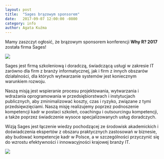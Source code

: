 ```yaml
---
layout: post
title:  "Sages brązowym sponsorem"
date:   2017-09-07 12:00:00 -0800
category: info
author: Agata Kuźma
---
```


Mamy zaszczyt ogłosić, że brązowym sponsorem konferencji **Why R? 2017** została firma Sages!

<img src="/blog/img/SAGES/SAGES-logo-kolor.png">

Sages jest firmą szkoleniową i doradczą, świadczącą usługi w zakresie IT zarówno dla firm z branży informatycznej, jak i firm z innych obszarów działalności, dla których wytwarzanie systemów jest koniecznym warunkiem rozwoju. 

Naszą misją jest wspieranie procesu projektowania, wytwarzania i wdrażania oprogramowania w przedsiębiorstwach i instytucjach publicznych, aby zminimalizować koszty, czas i ryzyko, związane z tymi przedsięwzięciami. Naszą misję realizujemy poprzez podnoszenie kompetencji kadr w postaci szkoleń, coachingu i outsourcingu kompetencji, a także poprzez świadczenie wysoce specjalizowanych usług doradczych. 

Wizją Sages jest łączenie wiedzy pochodzącej ze środowisk akademickich i doświadczenia ekspertów z obszaru praktycznych zastosowań w biznesie, aby budować kompetencje kadr w Polsce, a w szczególności przyczynić się do wzrostu efektywności i innowacyjności krajowej branży IT.

<img src="/blog/img/SAGES/grafika1.png">